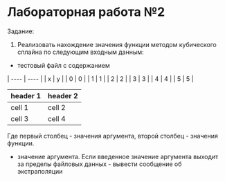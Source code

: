# Лабораторная работа №2
Задание:
1. Реализовать нахождение значения функции методом кубического сплайна
 по следующим входным данным:
* тестовый файл с содержанием

| ---- | ---- |
| x    | y    |
| 0    | 0    |
| 1    | 1    |
| 2    | 2    |
| 3    | 3    |
| 4    | 4    |
| 5    | 5    |

| header 1 | header 2 |
| -------- | -------- |
| cell 1   | cell 2   |
| cell 3   | cell 4   |


Где первый столбец - значения аргумента, второй столбец - значения функции.
* значение аргумента.
Если введенное значение аргумента выходит за пределы файловых данных - вывести сообщение об экстраполяции
